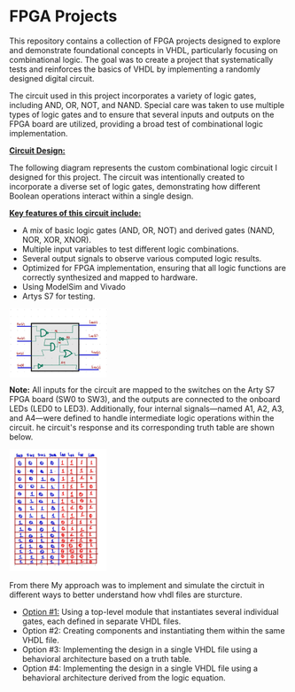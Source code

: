 # FPGA Projects

This repository contains a collection of FPGA projects designed to explore and demonstrate foundational concepts in VHDL, particularly focusing on combinational logic. The goal was to create a project that systematically tests and reinforces the basics of VHDL by implementing a randomly designed digital circuit.

The circuit used in this project incorporates a variety of logic gates, including AND, OR, NOT, and NAND. Special care was taken to use multiple types of logic gates and to ensure that several inputs and outputs on the FPGA board are utilized, providing a broad test of combinational logic implementation.

<ins>**Circuit Design:**</ins>

The following diagram represents the custom combinational logic circuit I designed for this project. The circuit was intentionally created to incorporate a diverse set of logic gates, demonstrating how different Boolean operations interact within a single design.

<ins>**Key features of this circuit include:**</ins>

* A mix of basic logic gates (AND, OR, NOT) and derived gates (NAND, NOR, XOR, XNOR).
* Multiple input variables to test different logic combinations.
* Several output signals to observe various computed logic results.
* Optimized for FPGA implementation, ensuring that all logic functions are correctly synthesized and mapped to hardware.
* Using ModelSim and Vivado
* Artys S7 for testing.
 <img src="https://github.com/EdwinMarteZorrilla/ModelSim_FPGA/blob/main/img/circuit.jpg" width=35% height=35%  align="center">  

**Note:** All inputs for the circuit are mapped to the switches on the Arty S7 FPGA board (SW0 to SW3), and the outputs are connected to the onboard LEDs (LED0 to LED3). Additionally, four internal signals—named A1, A2, A3, and A4—were defined to handle intermediate logic operations within the circuit. he circuit's response and its corresponding truth table are shown below.
 
 <img src="https://github.com/EdwinMarteZorrilla/ModelSim_FPGA/blob/main/img/table.jpg" width=35% height=35%>

From there My approach was to implement and simulate the circtuit in different ways to better understand how vhdl files are sturcture.

* [Option #1:](https://github.com/EdwinMarteZorrilla/ModelSim_FPGA/tree/main/3.%20Single%20Gates) Using a top-level module that instantiates several individual gates, each defined in separate VHDL files.
* Option #2: Creating components and instantiating them within the same VHDL file.
* Option #3: Implementing the design in a single VHDL file using a behavioral architecture based on a truth table.
* Option #4: Implementing the design in a single VHDL file using a behavioral architecture derived from the logic equation.


